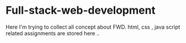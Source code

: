 # Full-stack-web-development
Here I'm trying to collect all concept about FWD. html, css , java script related assignments are stored here ..
